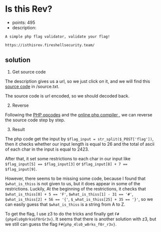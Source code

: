 # Is this Rev?
* points: 495
* description: 
```
A simple php flag validator, validate your flag! 

https://isthisrev.fireshellsecurity.team/
```

## solution
1. Get source code

The description gives us a url, so we just click on it, and we will find this [source code](./source.txt) in /source.txt.

The source code is url encoded, so we should decoded back.

2. Reverse

Following the [PHP opcodes](https://www.php.net/manual/pt_BR/internals2.opcodes.list.php) and the [online php compiler ](https://3v4l.org/JLtf3/vld#output), we can reverse the source code step by step.

3. Result

The php code get the input by `$flag_input = str_split($_POST['flag'])`, then it checks whether our input length is equal to 26 and the total of ascii of each char in the input is equal to 2423. 

After that, it set some restrictions to each char in our input like `$flag_input[5] == $flag_input[3]` or `$flag_input[8] + 7 == $flag_input[9]`.

However, there seems to be missing some code, because I found that `$what_is_thiss` is not given to us, but it does appear in some of the restrictions. Luckily, At the beginning of the restrictions, it checks that `$what_is_thiss[0] + 5 == 'F'`, `$what_is_thiss[1] - 31 == '#'`, `$what_is_thiss[2] + 56 == '{'`, `$_what_is_thiss[25] + 35 == '}'`, so we can easily guess that `$what_is_thiss` is a string from A to Z.

To get the flag, I use z3 to do the tricks and finally get `F#{php4ls0g0rksGf0rGr3v}`. It seems that there is another solution with z3, but we still can guess the flag `F#{php_4ls0_w0rks_f0r_r3v}`.
